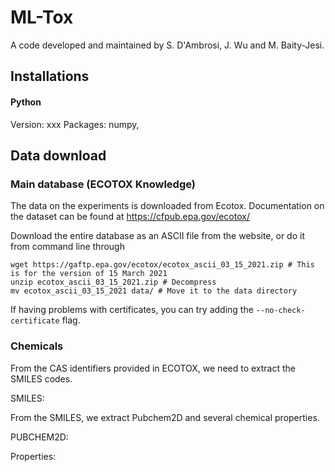 # ML-Tox

A code developed and maintained by S. D'Ambrosi, J. Wu and M. Baity-Jesi.

## Installations

#### Python
Version: xxx
Packages: numpy, 


## Data download

### Main database (ECOTOX Knowledge)
The data on the experiments is downloaded from Ecotox. Documentation on the dataset can be found at https://cfpub.epa.gov/ecotox/

Download the entire database as an ASCII file from the website, or do it from command line through

```
wget https://gaftp.epa.gov/ecotox/ecotox_ascii_03_15_2021.zip # This is for the version of 15 March 2021
unzip ecotox_ascii_03_15_2021.zip # Decompress
mv ecotox_ascii_03_15_2021 data/ # Move it to the data directory
```
If having problems with certificates, you can try adding the `--no-check-certificate` flag.






### Chemicals

From the CAS identifiers provided in ECOTOX, we need to extract the SMILES codes.


SMILES:


From the SMILES, we extract Pubchem2D and several chemical properties.

PUBCHEM2D:

Properties:



